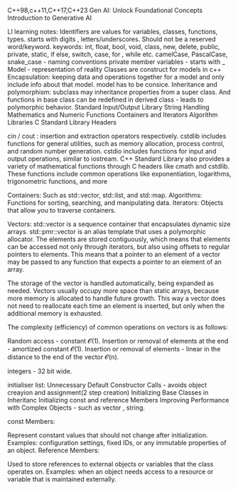 C++98,c++11,C++17,C++23
Gen AI: Unlock Foundational Concepts
Introduction to Generative AI

LI learning notes:
Identifiers are values for variables, classes, functions, types.
starts with digits , letters/underscores.
Should not be a reserved word/keyword.
keywords: int, float, bool, void, class, new, delete, public, private, static, if else, switch, case, for , while etc.
camelCase, PascalCase, snake_case - naming conventions
private member variables - starts with _
Model - representation of reality
Classes are construct for models in c++
Encapsulation: keeping data and operations together for a model and only include info about that model.
model has to be consice.
Inheritance and polymorphism: subclass may inheritance properties from a super class.
And functions in base class can be redefined in derived class - leads to polymorphic behavior.
    Standard Input/Output Library
    String Handling
    Mathematics and Numeric Functions
    Containers and Iterators
    Algorithm Libraries
    C Standard Library Headers  

cin / cout : insertion and extraction operators respectively.
cstdlib includes functions for general utilities, such as memory allocation, process control, and random number generation.
cstdio includes functions for input and output operations, similar to iostream.
C++ Standard Library also provides a variety of mathematical functions through C headers like cmath and cstdlib. These functions include common operations like exponentiation, logarithms, trigonometric functions, and more

Containers: Such as std::vector, std::list, and std::map.
Algorithms: Functions for sorting, searching, and manipulating data.
Iterators: Objects that allow you to traverse containers.

Vectors:
std::vector is a sequence container that encapsulates dynamic size arrays.
 std::pmr::vector is an alias template that uses a polymorphic allocator.
The elements are stored contiguously, which means that elements can be accessed not only through iterators, but also using offsets to regular pointers to elements. This means that a pointer to an element of a vector may be passed to any function that expects a pointer to an element of an array.

The storage of the vector is handled automatically, being expanded as needed. Vectors usually occupy more space than static arrays, because more memory is allocated to handle future growth. This way a vector does not need to reallocate each time an element is inserted, but only when the additional memory is exhausted. 

The complexity (efficiency) of common operations on vectors is as follows:

Random access - constant 𝓞(1).
Insertion or removal of elements at the end - amortized constant 𝓞(1).
Insertion or removal of elements - linear in the distance to the end of the vector 𝓞(n).


integers - 32 bit wide.

initialiser list: Unnecessary Default Constructor Calls - avoids object creayion and assignment(2 step creation)
Initializing Base Classes in Inheritanc
Initializing const and reference Members
 Improving Performance with Complex Objects - such as vector , string.


 const Members:

Represent constant values that should not change after initialization.
Examples: configuration settings, fixed IDs, or any immutable properties of an object.
Reference Members:

Used to store references to external objects or variables that the class operates on.
Examples: when an object needs access to a resource or variable that is maintained externally.